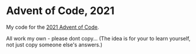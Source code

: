 # Advent of Code, 2021

My code for the [2021 Advent of Code](https://adventofcode.com/2021).

All work my own - please dont copy... (The idea is for your to learn yourself, not just copy someone else's answers.)
